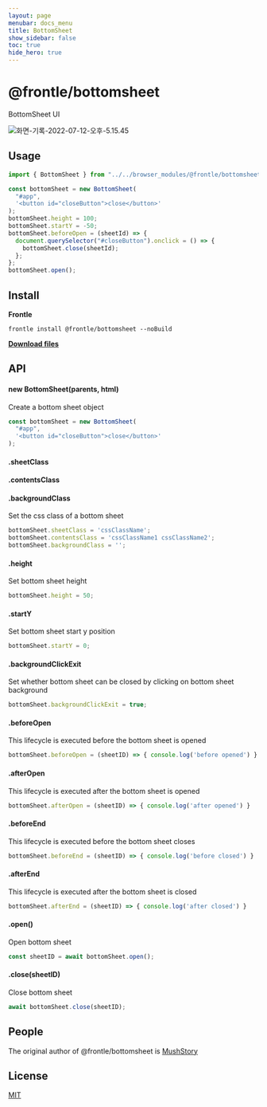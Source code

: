 ```yaml
---
layout: page
menubar: docs_menu
title: BottomSheet
show_sidebar: false
toc: true
hide_hero: true
---
```


# @frontle/bottomsheet

BottomSheet UI

![화면-기록-2022-07-12-오후-5.15.45](https://user-images.githubusercontent.com/49587288/197342550-9b052bac-24f0-4e15-ae98-aee8b046e378.gif)

## Usage

```javascript
import { BottomSheet } from "../../browser_modules/@frontle/bottomsheet/index.js";

const bottomSheet = new BottomSheet(
  "#app",
  '<button id="closeButton">close</button>'
);
bottomSheet.height = 100;
bottomSheet.startY = -50;
bottomSheet.beforeOpen = (sheetId) => {
  document.querySelector("#closeButton").onclick = () => {
    bottomSheet.close(sheetId);
  };
};
bottomSheet.open();
```

## Install

**Frontle**

```shell
frontle install @frontle/bottomsheet --noBuild
```

[**Download files**](https://github.com/Frontle-Foundation/BottomSheet)

## API

#### new BottomSheet(parents, html)

Create a bottom sheet object

```javascript
const bottomSheet = new BottomSheet(
  "#app",
  '<button id="closeButton">close</button>'
);
```

#### .sheetClass 

#### .contentsClass 

#### .backgroundClass

Set the css class of a bottom sheet

```javascript
bottomSheet.sheetClass = 'cssClassName';
bottomSheet.contentsClass = 'cssClassName1 cssClassName2';
bottomSheet.backgroundClass = '';
```

#### .height

Set bottom sheet height

```javascript
bottomSheet.height = 50;
```

#### .startY

Set bottom sheet start y position

```javascript
bottomSheet.startY = 0;
```

#### .backgroundClickExit

Set whether bottom sheet can be closed by clicking on bottom sheet background

```javascript
bottomSheet.backgroundClickExit = true;
```

#### .beforeOpen

This lifecycle is executed before the bottom sheet is opened

```javascript
bottomSheet.beforeOpen = (sheetID) => { console.log('before opened') }
```

#### .afterOpen

This lifecycle is executed after the bottom sheet is opened

```javascript
bottomSheet.afterOpen = (sheetID) => { console.log('after opened') }
```

#### .beforeEnd

This lifecycle is executed before the bottom sheet closes

```javascript
bottomSheet.beforeEnd = (sheetID) => { console.log('before closed') }
```

#### .afterEnd

This lifecycle is executed after the bottom sheet is closed

```javascript
bottomSheet.afterEnd = (sheetID) => { console.log('after closed') }
```

#### .open()

Open bottom sheet

```javascript
const sheetID = await bottomSheet.open();
```

#### .close(sheetID)

Close bottom sheet

```javascript
await bottomSheet.close(sheetID);
```

## People

The original author of @frontle/bottomsheet is [MushStory](https://github.com/MushStory)

## License

 [MIT](https://github.com/Frontle-Foundation/BottomSheet/blob/main/LICENSE)
